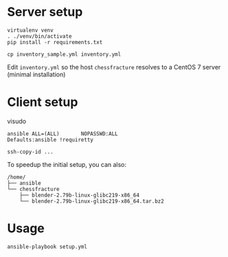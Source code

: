 # Server setup
```
virtualenv venv
. ./venv/bin/activate
pip install -r requirements.txt
```

```
cp inventory_sample.yml inventory.yml
```
Edit `inventory.yml` so the host `chessfracture` resolves to a CentOS 7 server (minimal installation)

# Client setup
visudo

```
ansible ALL=(ALL)       NOPASSWD:ALL
Defaults:ansible !requiretty
```

```
ssh-copy-id ...
```

To speedup the initial setup, you can also:
```
/home/
├── ansible
└── chessfracture
    ├── blender-2.79b-linux-glibc219-x86_64
    └── blender-2.79b-linux-glibc219-x86_64.tar.bz2
```

# Usage
```
ansible-playbook setup.yml
```

